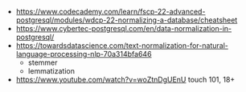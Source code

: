 - https://www.codecademy.com/learn/fscp-22-advanced-postgresql/modules/wdcp-22-normalizing-a-database/cheatsheet
- https://www.cybertec-postgresql.com/en/data-normalization-in-postgresql/
- https://towardsdatascience.com/text-normalization-for-natural-language-processing-nlp-70a314bfa646
	- stemmer
	- lemmatization
- https://www.youtube.com/watch?v=woZtnDgUEnU touch 101, 18+